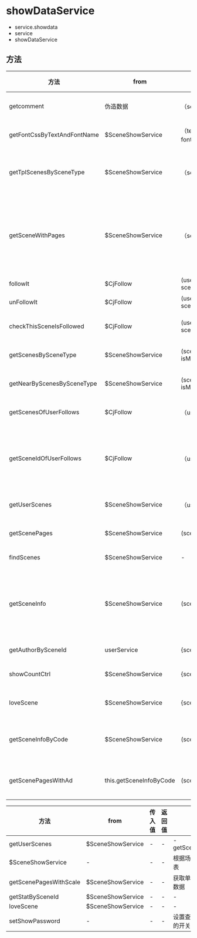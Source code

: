 # showDataService

- service.showdata
- service
- showDataService

## 方法

方法                          | from                    | 传入值                 | 返回值  | 含义
--------------------------- | ----------------------- | ------------------- | ---- | -----------------------------------------------
getcomment                  | 伪造数据                    | （sceneid）           | 评论列表 | 获取某个场景的评论列表
getFontCssByTextAndFontName | $SceneShowService       | （text, fontName）    | then | 根据内容和字体名称获取CSS
getTplScenesBySceneType     | $SceneShowService       | （sceneTypeId）       | then | 根据场景类型 例如文章 ：885 获取模板列表
getSceneWithPages           | $SceneShowService       | （sceneId）           | then | 根据ID获取CjScene（对应的pages已经处理过,什么鬼玩意，不可能有__data属性）
followIt                    | $CjFollow               | (userId, sceneId)   | then | 收藏场景
unFollowIt                  | $CjFollow               | (userId, sceneId)   | then | 取消收藏场景
checkThisSceneIsFollowed    | $CjFollow               | (userId, sceneId)   | then | 查看该场景是否已经被收藏
getScenesBySceneType        | $SceneShowService       | (sceneType, isMore) | then | 根据场景类型获取场景列表
getNearByScenesBySceneType  | $SceneShowService       | (sceneType, isMore) | then | 根据场景类型获取场景列表
getScenesOfUserFollows      | $CjFollow               | （userId）            | then | 获取某个用户收藏的场景列表
getSceneIdOfUserFollows     | $CjFollow               | （userId）            | then | 此为获取用户 收藏的所有场景id 用于前端渲染时判断 是否 已经收藏场景
getUserScenes               | $SceneShowService       | （userId）            | then | 通过useridInt获取CjScene
getScenePages               | $SceneShowService       | (sceneId)           | then | 获取单个场景的所有页面数据
findScenes                  | $SceneShowService       | -                   | then | 获取所有场景列表
getSceneInfo                | $SceneShowService       | (sceneId)           | then | 验证指定id的场景的cssUrl对应的文件是否存在，不存在就重新生成,返回对应scene
getAuthorBySceneId          | userService             | {scene}             | then | 获取场景作者信息
showCountCtrl               | $SceneShowService       | {scene}             | -    | 场景对应的CjStat展示次数+1
loveScene                   | $SceneShowService       | {scene}             | -    | 场景对应的CjStat喜欢次数+1
getSceneInfoByCode          | $SceneShowService       | (sceneCode)         | then | 根据scenecode 获取场景信息（本文件调用）
getScenePagesWithAd         | this.getSceneInfoByCode | (sceneId)           | then | 获取带广告的场景页面数据(没有被调用)

方法                     | from              | 传入值 | 返回值 | 含义
---------------------- | ----------------- | --- | --- | ----------------------
getUserScenes          | $SceneShowService | -   | -   | - getScenesBySceneType
$SceneShowService      | -                 | -   | -   | 根据场景类型获取场景列表
getScenePagesWithScale | $SceneShowService | -   | -   | 获取单个场景的所有页面数据
getStatBySceneId       | $SceneShowService | -   | -   | -
loveScene              | $SceneShowService | -   | -   | -
setShowPassword        | -                 | -   | -   | 设置查看密码或回答问题的开关
